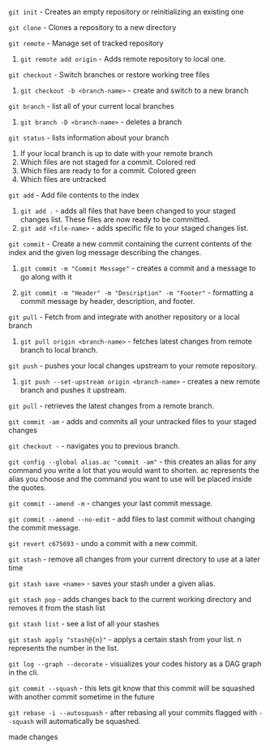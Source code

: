`git init` - Creates an empty repository or reinitializing an existing one

`git clone` - Clones a repository to a new directory

`git remote` - Manage set of tracked repository

1. `git remote add origin` - Adds remote repository to local one.

`git checkout` - Switch branches or restore working tree files

1. `git checkout -b <branch-name>` - create and switch to a new branch

`git branch` - list all of your current local branches

1. `git branch -D <branch-name>` - deletes a branch

`git status` - lists information about your branch

1. If your local branch is up to date with your remote branch
2. Which files are not staged for a commit. Colored red
3. Which files are ready to for a commit. Colored green
4. Which files are untracked

`git add` - Add file contents to the index

1. `git add .` - adds all files that have been changed to your staged changes list. These files are now ready to be committed.
2. `git add <file-name>` - adds specific file to your staged changes list.

`git commit` - Create a new commit containing the current contents of the index and the given log message describing the changes. 

1) `git commit -m "Commit Message"` - creates a commit and a message to go along with it 

2) `git commit -m "Header" -m "Description" -m "Footer"` - formatting a commit message by header, description, and footer.

`git pull` - Fetch from and integrate with another repository or a local branch

 1. `git pull origin <branch-name>` - fetches latest changes from remote branch to local branch.

`git push` - pushes your local changes upstream to your remote repository.

 1. `git push --set-upstream origin <branch-name>` - creates a new remote branch and pushes it upstream.

`git pull` - retrieves the latest changes from a remote branch.

`git commit -am` - adds and commits all your untracked files to your staged changes

`git checkout -` - navigates you to previous branch.

`git config --global alias.ac "commit -am"` - this creates an alias for any command you write a lot that you would want to shorten. ac represents the alias you choose and the command you want to use will be placed inside the quotes.

`git commit --amend -m` - changes your last commit message.

`git commit --amend --no-edit` - add files to last commit without changing the commit message.

`git revert c675693` - undo a commit with a new commit.

`git stash` - remove all changes from your current directory to use at a later time

`git stash save <name>` - saves your stash under a given alias.

`git stash pop` - adds changes back to the current working directory and removes it from the stash list

`git stash list` - see a list of all your stashes

`git stash apply "stash@{n}"` - applys a certain stash from your list. n represents the number in the list.

`git log --graph --decorate` - visualizes your codes history as a DAG graph in the cli.

`git commit --squash` - this lets git know that this commit will be squashed with another commit sometime in the future

`git rebase -i --autosquash` - after rebasing all your commits flagged with `--squash` will automatically be squashed.



made changes 